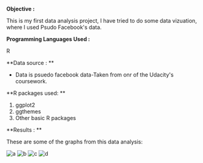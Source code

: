 
**Objective :**

This is my first data analysis project, I have tried to do some data vizuation, where I used Psudo Facebook's data. 

**Programming Languages Used :**

R

**Data source : **

- Data is psuedo facebook data-Taken from onr of the Udacity's coursework.

**R packages used: **

1) ggplot2
2) ggthemes
3) Other basic R packages 

**Results : **

These are some of the graphs from this data analysis:

![a](https://github.com/kwankhede/Facebook-Data-Analysis/blob/master/Data/a.png)
![b](https://github.com/kwankhede/Facebook-Data-Analysis/blob/master/Data/b.png)
![c](https://github.com/kwankhede/Facebook-Data-Analysis/blob/master/Data/c.png)
![d](https://github.com/kwankhede/Facebook-Data-Analysis/blob/master/Data/d.png)


